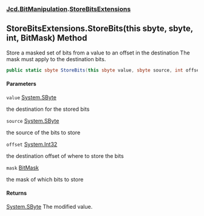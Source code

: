 ### [Jcd.BitManipulation](Jcd.BitManipulation.md 'Jcd.BitManipulation').[StoreBitsExtensions](Jcd.BitManipulation.StoreBitsExtensions.md 'Jcd.BitManipulation.StoreBitsExtensions')

## StoreBitsExtensions.StoreBits(this sbyte, sbyte, int, BitMask) Method

Store a masked set of bits from a value to an offset in the destination
The mask must apply to the destination bits.

```csharp
public static sbyte StoreBits(this sbyte value, sbyte source, int offset, Jcd.BitManipulation.BitMask mask);
```
#### Parameters

<a name='Jcd.BitManipulation.StoreBitsExtensions.StoreBits(thissbyte,sbyte,int,Jcd.BitManipulation.BitMask).value'></a>

`value` [System.SByte](https://docs.microsoft.com/en-us/dotnet/api/System.SByte 'System.SByte')

the destination for the stored bits

<a name='Jcd.BitManipulation.StoreBitsExtensions.StoreBits(thissbyte,sbyte,int,Jcd.BitManipulation.BitMask).source'></a>

`source` [System.SByte](https://docs.microsoft.com/en-us/dotnet/api/System.SByte 'System.SByte')

the source of the bits to store

<a name='Jcd.BitManipulation.StoreBitsExtensions.StoreBits(thissbyte,sbyte,int,Jcd.BitManipulation.BitMask).offset'></a>

`offset` [System.Int32](https://docs.microsoft.com/en-us/dotnet/api/System.Int32 'System.Int32')

the destination offset of where to store the bits

<a name='Jcd.BitManipulation.StoreBitsExtensions.StoreBits(thissbyte,sbyte,int,Jcd.BitManipulation.BitMask).mask'></a>

`mask` [BitMask](Jcd.BitManipulation.BitMask.md 'Jcd.BitManipulation.BitMask')

the mask of which bits to store

#### Returns

[System.SByte](https://docs.microsoft.com/en-us/dotnet/api/System.SByte 'System.SByte')
The modified value.